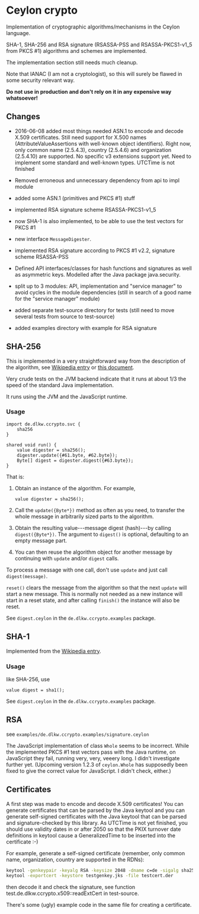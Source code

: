 # Ceylon crypto

Implementation of cryptographic algorithms/mechanisms in the Ceylon language.

SHA-1, SHA-256 and RSA signature (RSASSA-PSS and RSASSA-PKCS1-v1_5 from PKCS #1) algorithms and schemes are implemented.

The implementation section still needs much cleanup.

Note that IANAC (I am not a cryptologist), so this will surely be flawed in some security relevant way.

**Do not use in production and don't rely on it in any expensive way whatsoever!**

## Changes

* 2016-06-08 added most things needed ASN.1 to encode and decode X.509 certificates.
  Still need support for X.500 names (AttributeValueAssertions with well-known object identifiers).
  Right now, only common name (2.5.4.3), country (2.5.4.6) and organization (2.5.4.10) are supported.
  No specific v3 extensions support yet. Need to implement some standard and well-known types. 
  UTCTime is not finished
* Removed erroneous and unnecessary dependency from api to impl module

* added some ASN.1 (primitives and PKCS #1) stuff
* implemented RSA signature scheme RSASSA-PKCS1-v1_5
* now SHA-1 is also implemented, to be able to use the test vectors for PKCS #1
* new interface `MessageDigester`.
* implemented RSA signature according to PKCS #1 v2.2, signature scheme RSASSA-PSS
* Defined API interfaces/classes for hash functions and signatures as well as
  asymmetric keys. Modelled after the Java package java.security.
* split up to 3 modules: API, implementation and "service manager" to avoid cycles in the
  module dependencies (still in search of a good name for the "service manager" module)
* added separate test-source directory for tests (still need to move several tests from source to test-source)
* added examples directory with example for RSA signature

## SHA-256

This is implemented in a very straightforward way from the
description of the algorithm, see [Wikipedia entry](https://en.wikipedia.org/wiki/SHA-2) or
[this document](https://web.archive.org/web/20150315061807/http://csrc.nist.gov/groups/STM/cavp/documents/shs/sha256-384-512.pdf).

Very crude tests on the JVM backend indicate that it runs at about 1/3 the speed of the standard Java implementation.

It runs using the JVM and the JavaScript runtime.

### Usage

```
import de.dlkw.ccrypto.svc {
    sha256
}

shared void run() {
    value digester = sha256();
    digester.update({#61.byte, #62.byte});
    Byte[] digest = digester.digest({#63.byte});
}
```

That is:

   1. Obtain an instance of the algorithm. For example,
          
       `value digester = sha256();`
          
   2. Call the `update({Byte*})` method as often as you
       need, to transfer the whole message in arbitrarily
       sized parts to the algorithm.
       
   3. Obtain the resulting value---message digest (hash)---by calling `digest({Byte*})`.
      The argument to `digest()` is optional, defaulting
      to an empty message part.
       
   4. You can then reuse the algorithm object for another
       message by continuing with `update` and/or `digest` calls.
       
   To process a message with one call, don't use `update` and
   just call `digest(message)`.
   
   `reset()` clears the message from the algorithm so that
   the next `update` will start a new message. This is normally
   not needed as a new instance will start in a reset state, and after calling
   `finish()` the instance will also be reset.
   
See `digest.ceylon` in the `de.dlkw.ccrypto.examples` package.

## SHA-1

Implemented from the [Wikipedia entry](https://en.wikipedia.org/wiki/SHA-1).

### Usage

like SHA-256, use 

`value digest = sha1();`

See `digest.ceylon` in the `de.dlkw.ccrypto.examples` package.

## RSA

see `examples/de.dlkw.ccrypto.examples/signature.ceylon`

The JavaScript implementation of class `Whole` seems to be incorrect. While the
implemented PKCS #1 test vectors pass with the Java runtime, on JavaScript they fail,
running very, very, veeery long. I didn't investigate further yet. (Upcoming version 1.2.3 of `ceylon.Whole`
has supposedly been fixed to give the correct value for JavaScript. I didn't check, either.)

## Certificates

A first step was made to encode and decode X.509 certificates! You can generate certificates that can be parsed
by the Java keytool and you can generate self-signed certificates with the Java keytool that can be parsed and
signature-checked by this library. As UTCTime is not yet finished, you should use validity dates in or after 2050
so that the PKIX turnover date definitions in keytool cause a GeneralizedTime to be inserted into the certificate :-)

For example, generate a self-signed certificate (remember, only common name, organization, country are supported in the RDNs):

```bash
keytool -genkeypair -keyalg RSA -keysize 2048 -dname c=de -sigalg sha256WithRsa -keystore testgenkey.jks
keytool -exportcert -keystore testgenkey.jks -file testcert.der
```

then decode it and check the signature, see function test.de.dlkw.ccrypto.x509::readExtCert in test-source.

There's some (ugly) example code in the same file for creating a certificate.
